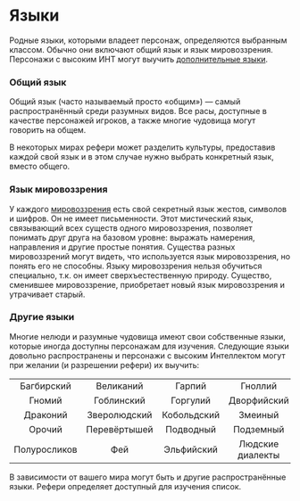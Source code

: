 # Языки

Родные языки, которыми владеет персонаж, определяются выбранным классом. Обычно они включают общий язык и язык мировоззрения. Персонажи с высоким ИНТ могут выучить [дополнительные языки](ability-scores#интеллект-инт).

### Общий язык

Общий язык (часто называемый просто «общим») — самый распространённый среди разумных видов. Все расы, доступные в качестве персонажей игроков, а также многие чудовища могут говорить на общем.

В некоторых мирах рефери может разделить культуры, предоставив каждой свой язык и в этом случае нужно выбрать конкретный язык, вместо общего.

### Язык мировоззрения

У каждого [мировоззрения](alignment) есть свой секретный язык жестов, символов и шифров. Он не имеет письменности. Этот мистический язык, связывающий всех существ одного мировоззрения, позволяет понимать друг друга на базовом уровне: выражать намерения, направления и другие простые понятия. Существа разных мировоззрений могут видеть, что используется язык мировоззрения, но понять его не способны. Языку мировоззрения нельзя обучиться специально, т.к. он имеет сверхъестественную природу. Существо, сменившее мировоззрение, приобретает новый язык мировоззрения и утрачивает старый.

### Другие языки

Многие нелюди и разумные чудовища имеют свои собственные языки, которые иногда доступны персонажам для изучения. Следующие языки довольно распространены и персонажи с высоким Интеллектом могут при желании (и разрешении рефери) их выучить:

|              |              |             |                  |
| :----------: | :----------: | :---------: | :--------------: |
|  Багбирский  |  Великаний   |   Гарпий    |     Гноллий      |
|    Гномий    |  Гоблинский  |  Горгулий   |   Дворфийский    |
|   Драконий   | Зверолюдский | Кобольдский |     Змеиный      |
|    Орочий    | Перевёртышей |  Подводный  |    Подземный     |
| Полуросликов |     Фей      | Эльфийский  | Людские диалекты |

В зависимости от вашего мира могут быть и другие распространённые языки. Рефери определяет доступный для изучения список.
